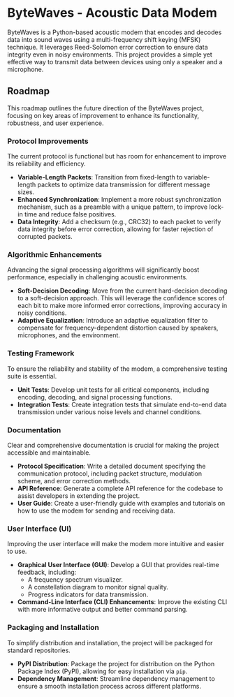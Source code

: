 # ByteWaves - Acoustic Data Modem

ByteWaves is a Python-based acoustic modem that encodes and decodes data into sound waves using a multi-frequency shift keying (MFSK) technique. It leverages Reed-Solomon error correction to ensure data integrity even in noisy environments. This project provides a simple yet effective way to transmit data between devices using only a speaker and a microphone.

## Roadmap

This roadmap outlines the future direction of the ByteWaves project, focusing on key areas of improvement to enhance its functionality, robustness, and user experience.

### Protocol Improvements

The current protocol is functional but has room for enhancement to improve its reliability and efficiency.

- **Variable-Length Packets**: Transition from fixed-length to variable-length packets to optimize data transmission for different message sizes.
- **Enhanced Synchronization**: Implement a more robust synchronization mechanism, such as a preamble with a unique pattern, to improve lock-in time and reduce false positives.
- **Data Integrity**: Add a checksum (e.g., CRC32) to each packet to verify data integrity before error correction, allowing for faster rejection of corrupted packets.

### Algorithmic Enhancements

Advancing the signal processing algorithms will significantly boost performance, especially in challenging acoustic environments.

- **Soft-Decision Decoding**: Move from the current hard-decision decoding to a soft-decision approach. This will leverage the confidence scores of each bit to make more informed error corrections, improving accuracy in noisy conditions.
- **Adaptive Equalization**: Introduce an adaptive equalization filter to compensate for frequency-dependent distortion caused by speakers, microphones, and the environment.

### Testing Framework

To ensure the reliability and stability of the modem, a comprehensive testing suite is essential.

- **Unit Tests**: Develop unit tests for all critical components, including encoding, decoding, and signal processing functions.
- **Integration Tests**: Create integration tests that simulate end-to-end data transmission under various noise levels and channel conditions.

### Documentation

Clear and comprehensive documentation is crucial for making the project accessible and maintainable.

- **Protocol Specification**: Write a detailed document specifying the communication protocol, including packet structure, modulation scheme, and error correction methods.
- **API Reference**: Generate a complete API reference for the codebase to assist developers in extending the project.
- **User Guide**: Create a user-friendly guide with examples and tutorials on how to use the modem for sending and receiving data.

### User Interface (UI)

Improving the user interface will make the modem more intuitive and easier to use.

- **Graphical User Interface (GUI)**: Develop a GUI that provides real-time feedback, including:
  - A frequency spectrum visualizer.
  - A constellation diagram to monitor signal quality.
  - Progress indicators for data transmission.
- **Command-Line Interface (CLI) Enhancements**: Improve the existing CLI with more informative output and better command parsing.

### Packaging and Installation

To simplify distribution and installation, the project will be packaged for standard repositories.

- **PyPI Distribution**: Package the project for distribution on the Python Package Index (PyPI), allowing for easy installation via `pip`.
- **Dependency Management**: Streamline dependency management to ensure a smooth installation process across different platforms.